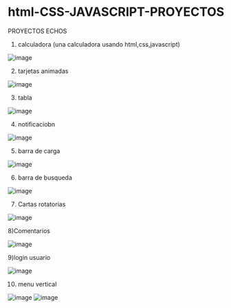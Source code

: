 # html-CSS-JAVASCRIPT-PROYECTOS
PROYECTOS ECHOS 
1) calculadora (una calculadora usando html,css,javascript)

![image](https://user-images.githubusercontent.com/105935224/176458051-8b45801e-3c58-458b-86eb-366f71629933.png)

2) tarjetas animadas

![image](https://user-images.githubusercontent.com/105935224/176934553-a17f46cb-b9da-4e42-afa5-6ce10afbf498.png)

3) tabla 

![image](https://user-images.githubusercontent.com/105935224/177186829-84b07725-b111-4ff3-9101-4b6296a3ba94.png)

4) notificaciobn

![image](https://user-images.githubusercontent.com/105935224/177341682-dc5240c3-7e74-4b52-98fa-328ca5026dbb.png)

5) barra de carga 

![image](https://user-images.githubusercontent.com/105935224/177341871-1d2ba384-c8d8-4c8d-9fd2-939a5d8f982a.png)

6) barra de busqueda

![image](https://user-images.githubusercontent.com/105935224/177597539-1429a0f6-20c3-4b3d-a2a9-35b6a52dd093.png)

7) Cartas rotatorias 

![image](https://user-images.githubusercontent.com/105935224/178035035-b1302e8d-0bb1-46e7-a14e-ae0dbe0dcd9f.png)

8)Comentarios

![image](https://user-images.githubusercontent.com/105935224/178788220-13345d5e-c2e0-486a-a299-86545a034e6d.png)

9)login usuario


![image](https://user-images.githubusercontent.com/105935224/181287932-377b615f-b476-4057-b12d-ca293b0db335.png)

10) menu vertical

![image](https://user-images.githubusercontent.com/105935224/181795165-4a86ea1e-8652-4922-9b4a-c7194819cede.png) ![image](https://user-images.githubusercontent.com/105935224/181795258-5d272be3-918d-4696-8313-4437be66f592.png)


